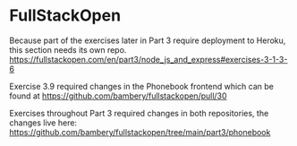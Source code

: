 # FullStackOpen

Because part of the exercises later in Part 3 require deployment to Heroku, this section needs its own repo. 
https://fullstackopen.com/en/part3/node_js_and_express#exercises-3-1-3-6

Exercise 3.9 required changes in the Phonebook frontend which can be found at https://github.com/bambery/fullstackopen/pull/30

Exercises throughout Part 3 required changes in both repositories, the changes live here: https://github.com/bambery/fullstackopen/tree/main/part3/phonebook
